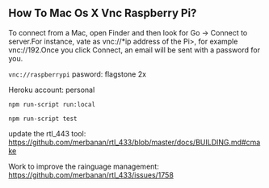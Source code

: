 ## How To Mac Os X Vnc Raspberry Pi?

To connect from a Mac, open Finder and then look for Go -> Connect to server.For instance, vate as vnc://*ip address of the Pi>, for example vnc://192.Once you click Connect, an email will be sent with a password for you.

`vnc://raspberrypi`
pasword: flagstone 2x


Heroku account: personal


`npm run-script run:local`

`npm run-script test`


update the rtl_443 tool:
https://github.com/merbanan/rtl_433/blob/master/docs/BUILDING.md#cmake


Work to improve the rainguage management: https://github.com/merbanan/rtl_433/issues/1758